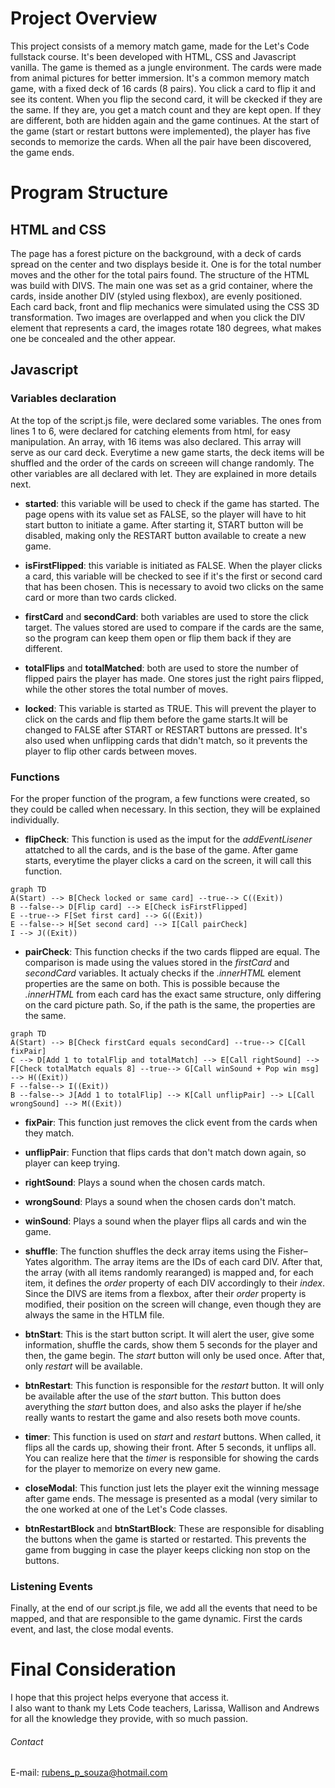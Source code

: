 # Project Overview 
This project consists of a memory match game, made for the Let's Code fullstack course. It's been developed with HTML, CSS and Javascript vanilla.
The game is themed as a jungle environment. The cards were made from animal pictures for better immersion.
It's a common memory match game, with a fixed deck of 16 cards (8 pairs). You click a card to flip it and see its content. When you flip the second card,
it will be ckecked if they are the same. If they are, you get a match count and they are kept open. If they are different, both are hidden again and the game
continues. At the start of the game (start or restart buttons were implemented), the player has five seconds to memorize the cards. When all the pair have been
discovered, the game ends.

# Program Structure

## HTML and CSS

The page has a forest picture on the background, with a deck of cards spread on the center and two displays beside it. One is for the total number moves and the
other for the total pairs found. The structure of the HTML was build with DIVS. The main one was set as a grid container, where the cards, inside another DIV
(styled using flexbox), are evenly positioned. <br>
Each card back, front and flip mechanics were simulated using the CSS 3D transformation. Two images are overlapped and when you click the DIV element that represents
a card, the images rotate 180 degrees, what makes one be concealed and the other appear.

## Javascript

### Variables declaration

At the top of the script.js file, were declared some variables. The ones from lines 1 to 6, were declared for catching elements from html, for easy manipulation.
An array, with 16 items was also declared. This array will serve as our card deck. Everytime a new game starts, the deck items will be shuffled and the order of
the cards on screeen will change randomly. The other variables are all declared with let. They are explained in more details next.

- **started**: this variable will be used to check if the game has started. The page opens with its value set as FALSE, so the player will have to hit start button to
initiate a game. After starting it, START button will be disabled, making only the RESTART button available to create a new game.
				
- **isFirstFlipped**: this variable is initiated as FALSE. When the player clicks a card, this variable will be checked to see if it's the first or second card that has
been chosen. This is necessary to avoid two clicks on the same card or more than two cards clicked.

- **firstCard** and **secondCard**: both variables are used to store the click target. The values stored are used to compare if the cards are the same, so the program can
keep them open or flip them back if they are different.
									
- **totalFlips** and **totalMatched**: both are used to store the number of flipped pairs the player has made. One stores just the right pairs flipped, while the other stores
the total number of moves.
									
- **locked**: This variable is started as TRUE. This will prevent the player to click on the cards and flip them before the game starts.It will be changed to FALSE after START
or RESTART buttons are pressed. It's also used when unflipping cards that didn't match, so it prevents the player to flip other cards between moves.
			
### Functions

For the proper function of the program, a few functions were created, so they could be called when necessary. In this section, they will be explained individually.
	
- **flipCheck**: This function is used as the imput for the *addEventLisener* attatched to all the cards, and is the base of the game. After game starts, everytime
the player clicks a card on the screen, it will call this function.

```mermaid
graph TD
A(Start) --> B[Check locked or same card] --true--> C((Exit))
B --false--> D[Flip card] --> E[Check isFirstFlipped]
E --true--> F[Set first card] --> G((Exit))
E --false--> H[Set second card] --> I[Call pairCheck]
I --> J((Exit))
```

- **pairCheck**: This function checks if the two cards flipped are equal. The comparison is made using the values stored in the *firstCard* and *secondCard* variables.
It actualy checks if the *.innerHTML* element properties are the same on both. This is possible because the *.innerHTML* from each card has the exact same structure, only
differing on the card picture path. So, if the path is the same, the properties are the same. 

```mermaid
graph TD
A(Start) --> B[Check firstCard equals secondCard] --true--> C[Call fixPair]
C --> D[Add 1 to totalFlip and totalMatch] --> E[Call rightSound] --> F[Check totalMatch equals 8] --true--> G[Call winSound + Pop win msg] --> H((Exit))
F --false--> I((Exit))
B --false--> J[Add 1 to totalFlip] --> K[Call unflipPair] --> L[Call wrongSound] --> M((Exit))
```

- **fixPair**: This function just removes the click event from the cards when they match.

- **unflipPair**: Function that flips cards that don't match down again, so player can keep trying.

- **rightSound**: Plays a sound when the chosen cards match.

- **wrongSound**: Plays a sound when the chosen cards don't match.

- **winSound**: Plays a sound when the player flips all cards and win the game.

- **shuffle**: The function shuffles the deck array items using the Fisher–Yates algorithm. The array items are the IDs of each card DIV. After that, the array (with all items randomly
rearanged) is mapped and, for each item, it defines the *order* property of each DIV accordingly to their *index*. Since the DIVS are items from a flexbox, after their *order* property
is modified, their position on the screen will change, even though they are always the same in the HTLM file.

- **btnStart**: This is the start button script. It will alert the user, give some information, shuffle the cards, show them 5 seconds for the player and then, the game begin. The *start*
button will only be used once. After that, only *restart* will be available.

- **btnRestart**: This function is responsible for the *restart* button. It will only be available after the use of the *start* button. This button does averything the *start* button does,
and also asks the player if he/she really wants to restart the game and also resets both move counts.

- **timer**: This function is used on *start* and *restart* buttons. When called, it flips all the cards up, showing their front. After 5 seconds, it unflips all. You can realize here
that the *timer* is responsible for showing the cards for the player to memorize on every new game.

- **closeModal**: This function just lets the player exit the winning message after game ends. The message is presented as a modal (very similar to the one worked at one of the Let's Code
classes.

- **btnRestartBlock** and **btnStartBlock**: These are responsible for disabling the buttons when the game is started or restarted. This prevents the game from bugging in case the player
keeps clicking non stop on the buttons.

### Listening Events

Finally, at the end of our script.js file, we add all the events that need to be mapped, and that are responsible to the game dynamic. First the cards event, and last, the close modal
events.


# Final Consideration

I hope that this project helps everyone that access it.<br>
I also want to thank my Lets Code teachers, Larissa, Wallison and Andrews for all the knowledge they provide, with so much passion.

###### Contact
E-mail: rubens_p_souza@hotmail.com
  